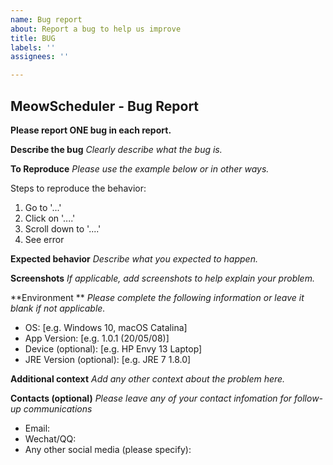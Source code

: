 ```yaml
---
name: Bug report
about: Report a bug to help us improve
title: BUG
labels: ''
assignees: ''

---
```


## MeowScheduler - Bug Report
**Please report ONE bug in each report.**

**Describe the bug**
*Clearly describe what the bug is.*

**To Reproduce**
*Please use the example below or in other ways.*

Steps to reproduce the behavior:
1. Go to '...'
2. Click on '....'
3. Scroll down to '....'
4. See error

**Expected behavior**
*Describe what you expected to happen.*

**Screenshots**
*If applicable, add screenshots to help explain your problem.*

**Environment **
*Please complete the following information or leave it blank if not applicable.*

 - OS: [e.g. Windows 10, macOS Catalina]
 - App Version: [e.g. 1.0.1 (20/05/08)]
 - Device (optional): [e.g. HP Envy 13 Laptop]
 - JRE Version (optional): [e.g. JRE 7 1.8.0]

**Additional context**
*Add any other context about the problem here.*

**Contacts (optional)**
*Please leave any of your contact infomation for follow-up communications*

 - Email: 
 - Wechat/QQ: 
 - Any other social media (please specify):

